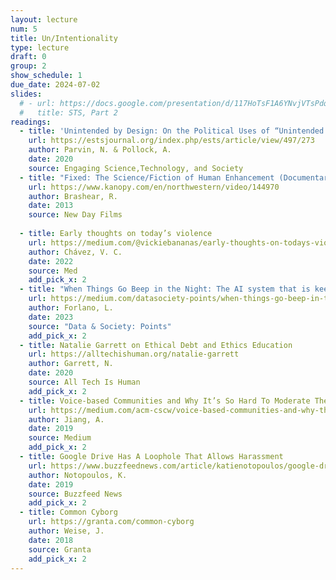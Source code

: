 ```yaml
---
layout: lecture
num: 5
title: Un/Intentionality
type: lecture
draft: 0
group: 2
show_schedule: 1
due_date: 2024-07-02
slides:
  # - url: https://docs.google.com/presentation/d/117HoTsF1A6YNvjVTsPdqg2clLcyAGYYn0QDRmTbCQFs/edit?usp=sharing
  #   title: STS, Part 2
readings:
  - title: 'Unintended by Design: On the Political Uses of “Unintended Consequences”'
    url: https://estsjournal.org/index.php/ests/article/view/497/273
    author: Parvin, N. & Pollock, A.
    date: 2020
    source: Engaging Science,Technology, and Society
  - title: "Fixed: The Science/Fiction of Human Enhancement (Documentary Film)"
    url: https://www.kanopy.com/en/northwestern/video/144970
    author: Brashear, R.
    date: 2013
    source: New Day Films
  
  - title: Early thoughts on today’s violence
    url: https://medium.com/@vickiebananas/early-thoughts-on-todays-violence-bb57d8c4df28
    author: Chávez, V. C. 
    date: 2022
    source: Med
    add_pick_x: 2
  - title: "When Things Go Beep in the Night: The AI system that is keeping me alive is ruining my life"
    url: https://medium.com/datasociety-points/when-things-go-beep-in-the-night-85318c59b90d
    author: Forlano, L.
    date: 2023
    source: "Data & Society: Points"
    add_pick_x: 2
  - title: Natalie Garrett on Ethical Debt and Ethics Education
    url: https://alltechishuman.org/natalie-garrett
    author: Garrett, N.
    date: 2020
    source: All Tech Is Human
    add_pick_x: 2
  - title: Voice-based Communities and Why It’s So Hard To Moderate Them
    url: https://medium.com/acm-cscw/voice-based-communities-and-why-they-are-so-hard-to-moderate-b3339c1f0f6a
    author: Jiang, A.
    date: 2019
    source: Medium
    add_pick_x: 2
  - title: Google Drive Has A Loophole That Allows Harassment
    url: https://www.buzzfeednews.com/article/katienotopoulos/google-drive-harassment-remove-shared
    author: Notopoulos, K. 
    date: 2019
    source: Buzzfeed News
    add_pick_x: 2
  - title: Common Cyborg
    url: https://granta.com/common-cyborg
    author: Weise, J.
    date: 2018
    source: Granta
    add_pick_x: 2
---
```


